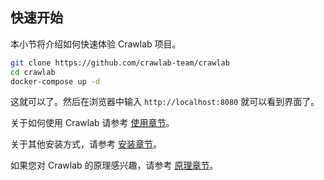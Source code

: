 ## 快速开始

本小节将介绍如何快速体验 Crawlab 项目。

```bash
git clone https://github.com/crawlab-team/crawlab
cd crawlab
docker-compose up -d
```

这就可以了。然后在浏览器中输入 `http://localhost:8080` 就可以看到界面了。

关于如何使用 Crawlab 请参考 [使用章节](../Usage/index.html)。

关于其他安装方式，请参考 [安装章节](../Installation/index.html)。

如果您对 Crawlab 的原理感兴趣，请参考 [原理章节](../Architecture/index.html)。

